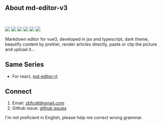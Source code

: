 ## About md-editor-v3

<br>

![](https://img.shields.io/github/stars/imzbf/md-editor-v3?style=social) ![](https://img.shields.io/npm/dm/md-editor-v3) ![](https://img.shields.io/bundlephobia/min/md-editor-v3) ![](https://img.shields.io/github/license/imzbf/md-editor-v3) ![](https://img.shields.io/github/package-json/v/imzbf/md-editor-v3) ![](https://img.shields.io/badge/ssr-%3E1.6.0-brightgreen)

Markdown editor for vue3, developed in jsx and typescript, dark theme, beautify content by prettier, render articles directly, paste or clip the picture and upload it...

## Same Series

- For react, [md-editor-rt](https://github.com/imzbf/md-editor-rt)

## Connect

1. Email: zbfcqtl@gmail.com
2. Github issue: [github issues](https://github.com/imzbf/md-editor-v3/issues)

I'm not proficient in English, please help me correct wrong grammar.
